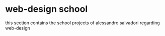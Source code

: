 # web-design school

this section contains the school projects of alessandro salvadori regarding web-design 
